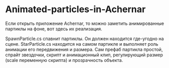 # Animated-particles-in-Achernar
Если открыть приложение Achernar, то можно заметить анимированные партиклы на фоне, вот здесь их реализация.

SpawnParticle.cs спавнит партиклы. Он должен находится где-угодно на сцене.
StarParticle.cs находится на самом партикле и выполняет роль анимации его передвижения и размера.
Сам префаб партикла простой, спрайт звездочки, скрипт и анимационный клип, регулирующий размер (scale переменную скрипта) и прозрачность объекта.

